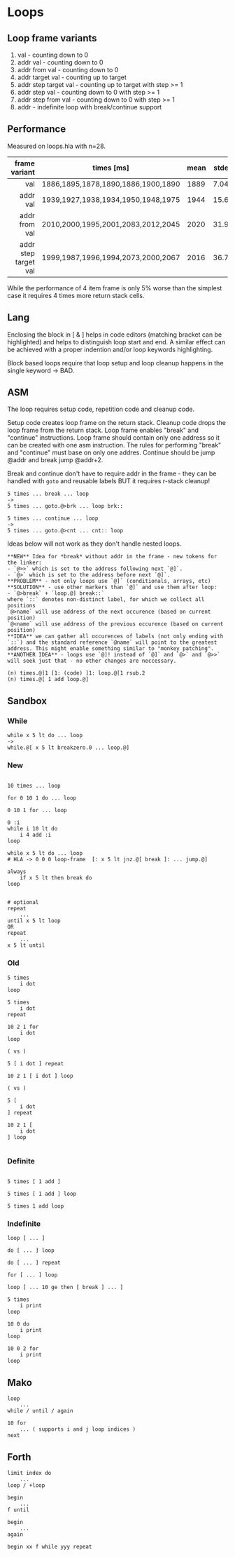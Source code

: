 
# Loops

## Loop frame variants

1. val                     - counting down to 0
2. addr  val               - counting down to 0
3. addr  from  val         - counting down to 0
4. addr  target val        - counting up to target
5. addr  step  target  val - counting up to target with step >= 1
6. addr  step  val         - counting down to 0 with step >= 1
7. addr  step  from  val   - counting down to 0 with step >= 1
8. addr                    - indefinite loop with break/continue support

## Performance

Measured on loops.hla with n=28.

| frame variant            | times [ms]                         | mean | stdev |
| -----------------------: | ---------------------------------- | ---- | ----- |
|                      val | 1886,1895,1878,1890,1886,1900,1890 | 1889 |  7.04 |
|                 addr val | 1939,1927,1938,1934,1950,1948,1975 | 1944 | 15.61 |
|            addr from val | 2010,2000,1995,2001,2083,2012,2045 | 2020 | 31.99 |
|  addr  step  target  val | 1999,1987,1996,1994,2073,2000,2067 | 2016 | 36.78 |

While the performance of 4 item frame is only 5% worse than the simplest case it requires 4 times more return stack cells.

## Lang

Enclosing the block in [ & ] helps in code editors (matching bracket can be highlighted) and helps to distinguish loop start and end.
A similar effect can be achieved with a proper indention and/or loop keywords highlighting.

Block based loops require that loop setup and loop cleanup happens in the single keyword -> BAD.

## ASM

The loop requires setup code, repetition code and cleanup code.

Setup code creates loop frame on the return stack.
Cleanup code drops the loop frame from the return stack.
Loop frame enables "break" and "continue" instructions.
Loop frame should contain only one address so it can be created with one asm instruction.
The rules for performing "break" and "continue" must base on only one addres.
Continue should be jump @addr and break jump @addr+2.

Break and continue don't have to require addr in the frame - they can be handled with `goto` and reusable labels BUT it requires r-stack cleanup!

```
5 times ... break ... loop
->
5 times ... goto.@>brk ... loop brk::

5 times ... continue ... loop
->
5 times ... goto.@>cnt ... cnt:: loop
```

Ideas below will not work as they don't handle nested loops.
```
**NEW** Idea for *break* without addr in the frame - new tokens for the linker:
- `@>>` which is set to the address following next `@]`.
- `@>` which is set to the address before next `@]`.
**PROBLEM** - not only loops use `@]` (conditionals, arrays, etc)
**SOLUTION** - use other markers than `@]` and use them after loop:
- `@>break` + `loop.@] break::`
where `::` denotes non-distinct label, for which we collect all positions
`@>name` will use address of the next occurence (based on current position)
`@<name` will use address of the previous occurence (based on current position) 
**IDEA** we can gather all occurences of labels (not only ending with `::`) and the standard reference `@name` will point to the greatest address. This might enable something similar to "monkey patching".
**ANOTHER IDEA** - loops use `@]! instead of `@]` and `@>` and `@>>` will seek just that - no other changes are neccessary.
```

```
(n) times.@]1 [1: (code) ]1: loop.@[1 rsub.2
(n) times.@[ 1 add loop.@]

```

## Sandbox

### While

```
while x 5 lt do ... loop
->
while.@[ x 5 lt breakzero.0 ... loop.@]

```

### New

```forth

10 times ... loop

for 0 10 1 do ... loop

0 10 1 for ... loop

0 :i
while i 10 lt do
    i 4 add :i
loop

while x 5 lt do ... loop
# HLA -> 0 0 0 loop-frame  [: x 5 lt jnz.@[ break ]: ... jump.@]

always
    if x 5 lt then break do
loop


# optional
repeat
    ...
until x 5 lt loop
OR 
repeat
    ...
x 5 lt until

```

### Old

```forth
5 times 
    i dot
loop

5 times 
    i dot
repeat

10 2 1 for
    i dot
loop

( vs )

5 [ i dot ] repeat

10 2 1 [ i dot ] loop

( vs )

5 [
    i dot
] repeat

10 2 1 [
    i dot
] loop


```


### Definite
```forth

5 times [ 1 add ]

5 times [ 1 add ] loop

5 times 1 add loop

```

### Indefinite
```forth
loop [ ... ]

do [ ... ] loop

do [ ... ] repeat

for [ ... ] loop

loop [ ... 10 ge then [ break ] ... ]

```

```forth
5 times
    i print
loop

10 0 do
    i print
loop

10 0 2 for
    i print
loop

```

## Mako
```forth
loop
    ...
while / until / again

10 for
    ... ( supports i and j loop indices )
next
```

## Forth
```forth
limit index do
    ...
loop / +loop

begin
    ...
f until

begin
    ...
again

begin xx f while yyy repeat
```
